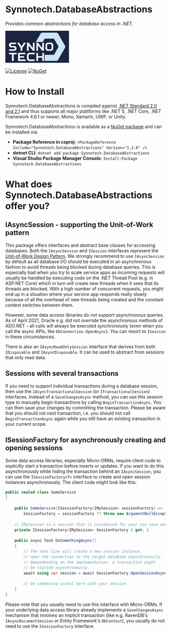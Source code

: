 # Synnotech.DatabaseAbstractions
*Provides common abstractions for database access in .NET.*

[![Synnotech Logo](synnotech-large-logo.png)](https://www.synnotech.de/)

[![License](https://img.shields.io/badge/License-MIT-green.svg?style=for-the-badge)](https://github.com/Synnotech-AG/Synnotech.DatabaseAbstractions/blob/main/LICENSE)
[![NuGet](https://img.shields.io/badge/NuGet-1.2.0-blue.svg?style=for-the-badge)](https://www.nuget.org/packages/Synnotech.DatabaseAbstractions/)

# How to Install

Synnotech.DatabaseAbstractions is compiled against [.NET Standard 2.0 and 2.1](https://docs.microsoft.com/en-us/dotnet/standard/net-standard) and thus supports all major plattforms like .NET 5, .NET Core, .NET Framework 4.6.1 or newer, Mono, Xamarin, UWP, or Unity.

Synnotech.DatabaseAbstractions is available as a [NuGet package](https://www.nuget.org/packages/Synnotech.DatabaseAbstractions/) and can be installed via:

- **Package Reference in csproj**: `<PackageReference Include="Synnotech.DatabaseAbstractions" Version="1.2.0" />`
- **dotnet CLI**: `dotnet add package Synnotech.DatabaseAbstractions`
- **Visual Studio Package Manager Console**: `Install-Package Synnotech.DatabaseAbstractions`

# What does Synnotech.DatabaseAbstractions offer you?

## IAsyncSession - supporting the Unit-of-Work pattern

This package offers interfaces and abstract base classes for accessing databases. Both the `IAsyncSession` and `ISession` interfaces represent the [Unit-of-Work Design Pattern](https://www.martinfowler.com/eaaCatalog/unitOfWork.html). We strongly recommend to use `IAsyncSession` by default as all database I/O should be executed in an asynchronous fashion to avoid threads being blocked during database queries. This is especially bad when you try to scale service apps as incoming requests will usually be handled by executing code on the .NET Thread Pool (e.g. in ASP.NET Core) which in turn will create new threads when it sees that its threads are blocked. With a high number of concurrent requests, you might end up in a situation where your service app responds really slowly because of all the overhead of new threads being created and the constant context switches between them.

However, some data access libraries do not support asynchronous queries. As of April 2021, Oracle e.g. did not override the asynchronous methods of ADO.NET - all calls will always be executed synchronously (even when you call the async APIs, like `DbConnection.OpenAsync`). You can resort to `ISession` in these circumstances.

There is also an `IAsyncReadOnlySession` interface that derives from both `IDisposable` and `IAsyncDisposable`. It can be used to abstract from sessions that only read data.

## Sessions with several transactions

If you need to support individual transactions during a database session, then use the `IAsyncTransactionalSession` (or `ITransactionalSession`) interfaces. Instead of a `SaveChangesAsync` method, you can use this session type to manually begin transactions by calling `BeginTransactionAsync`. You can then save your changes by committing the transaction. Please be aware that you should not nest transaction, i.e. you should not call `BeginTransactionAsync` again while you still have an existing transaction in your current scope.

## ISessionFactory for asynchronously creating and opening sessions 

Some data access libraries, especially Micro-ORMs, require client code to explicitly start a transaction before inserts or updates. If you want to do this asynchronously while hiding the transaction behind an `IAsyncSession`, you can use the `ISessionFactory<T>` interface to create and open session instances asynchronously. The client code might look like this:

```csharp
public sealed class SomeService
{
    
    public SomeService(ISessionFactory<IMySession> sessionFactory) =>
        SessionFactory = sessionFactory ?? throw new ArgumentNullException(nameof(sessionFactory));

    // IMySession is a session that is customized for your use case and derives from IAsyncSession
    private ISessionFactory<IMySession> SessionFactory { get; }

    public async Task DoSomethingAsync()
    {
        // The next line will create a new session instance,
        // open the connection to the target database asynchronously.
        // Dependending on the implementation, a transaction might
        // be started asynchronously.
        await using var session = await SessionFactory.OpenSessionAsync();

        // Do something useful here with your session
    }
}
```

Please note that you usually need to use this interface with Micro-ORMs. If your underlying data access library already implements a `SaveChangesAsync` mechanism that involves an implicit transaction (like e.g. RavenDB's `IAsyncDocumentSession` or Entity Framework's `DbContext`), you usually do not need to use the `ISessionFactory` interface.